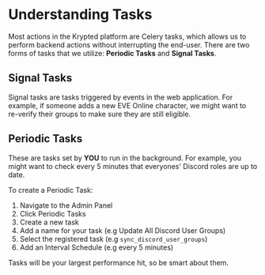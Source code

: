 # Understanding Tasks
Most actions in the Krypted platform are Celery tasks, which allows us to perform backend actions without interrupting the end-user. There are two forms of tasks that we utilize: **Periodic Tasks** and **Signal Tasks**. 

## Signal Tasks
Signal tasks are tasks triggered by events in the web application. For example, if someone adds a new EVE Online character, we might want to re-verify their groups to make sure they are still eligible. 

## Periodic Tasks
These are tasks set by **YOU** to run in the background. For example, you might want to check every 5 minutes that everyones' Discord roles are up to date. 

To create a Periodic Task:
1. Navigate to the Admin Panel
2. Click Periodic Tasks
3. Create a new task
4. Add a name for your task (e.g Update All Discord User Groups)
5. Select the registered task (e.g `sync_discord_user_groups`)
6. Add an Interval Schedule (e.g every 5 minutes)

Tasks will be your largest performance hit, so be smart about them. 